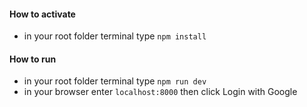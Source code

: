 #### How to activate
- in your root folder terminal type `npm install` 

#### How to run
- in your root folder terminal type `npm run dev`
- in your browser enter `localhost:8000` then click Login with Google